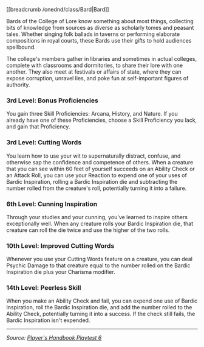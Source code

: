 [[breadcrumb /onednd/class/Bard|Bard]]

Bards of the College of Lore know something about most things, collecting bits of knowledge from sources as diverse as scholarly tomes and peasant tales. Whether singing folk ballads in taverns or performing elaborate compositions in royal courts, these Bards use their gifts to hold audiences spellbound.

The college's members gather in libraries and sometimes in actual colleges, complete with classrooms and dormitories, to share their lore with one another. They also meet at festivals or affairs of state, where they can expose corruption, unravel lies, and poke fun at self-important figures of authority.

### 3rd Level: Bonus Proficiencies

You gain three Skill Proficiencies: Arcana, History, and Nature. If you already have one of these Proficiencies, choose a Skill Proficiency you lack, and gain that Proficiency.

### 3rd Level: Cutting Words

You learn how to use your wit to supernaturally distract, confuse, and otherwise sap the confidence and competence of others. When a creature that you can see within 60 feet of yourself succeeds on an Ability Check or an Attack Roll, you can use your Reaction to expend one of your uses of Bardic Inspiration, rolling a Bardic Inspiration die and subtracting the number rolled from the creature's roll, potentially turning it into a failure.

### 6th Level: Cunning Inspiration

Through your studies and your cunning, you've learned to inspire others exceptionally well. When any creature rolls your Bardic Inspiration die, that creature can roll the die twice and use the higher of the two rolls.

### 10th Level: Improved Cutting Words

Whenever you use your Cutting Words feature on a creature, you can deal Psychic Damage to that creature equal to the number rolled on the Bardic Inspiration die plus your Charisma modifier.

### 14th Level: Peerless Skill

When you make an Ability Check and fail, you can expend one use of Bardic Inspiration, roll the Bardic Inspiration die, and add the number rolled to the Ability Check, potentially turning it into a success. If the check still fails, the Bardic Inspiration isn't expended.

----

_Source: [Player's Handbook Playtest 6](https://www.dndbeyond.com/sources/ua/ph-playtest-6)_
